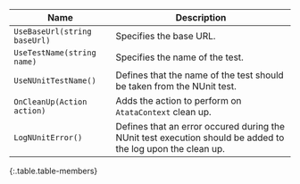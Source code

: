 Name | Description
---- | -----------
`UseBaseUrl(string baseUrl)` | Specifies the base URL.
`UseTestName(string name)` | Specifies the name of the test.
`UseNUnitTestName()` | Defines that the name of the test should be taken from the NUnit test.
`OnCleanUp(Action action)` | Adds the action to perform on `AtataContext` clean up.
`LogNUnitError()` | Defines that an error occured during the NUnit test execution should be added to the log upon the clean up.
{:.table.table-members}
